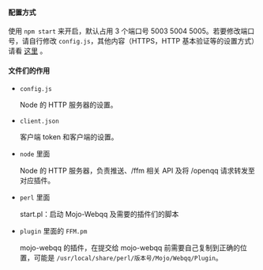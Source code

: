 #### 配置方式
使用 `npm start` 来开启，默认占用 3 个端口号 5003 5004 5005。若要修改端口号，请自行修改 `config.js`，其他内容（HTTPS，HTTP 基本验证等的设置方式）请看 [这里](https://github.com/RikkaApps/FCM-for-Mojo#%E9%85%8D%E7%BD%AE%E6%96%B9%E6%B3%95) 。

#### 文件们的作用
* `config.js`

  Node 的 HTTP 服务器的设置。
  
* `client.json`

  客户端 token 和客户端的设置。


* `node` 里面

  Node 的 HTTP 服务器，负责推送、/ffm 相关 API 及将 /openqq 请求转发至对应插件。
  
* `perl` 里面
  
  start.pl：启动 Mojo-Webqq 及需要的插件们的脚本
    
* `plugin` 里面的 `FFM.pm`

  mojo-webqq 的插件，在提交给 mojo-webqq 前需要自己复制到正确的位置，可能是 `/usr/local/share/perl/版本号/Mojo/Webqq/Plugin`。
  

